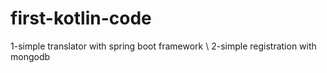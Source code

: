 # first-kotlin-code
1-simple translator with spring boot framework \\
2-simple registration with mongodb
